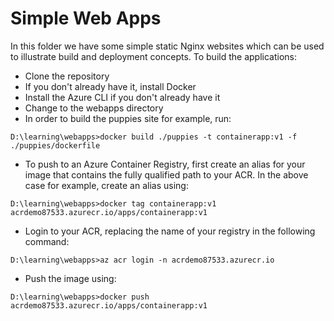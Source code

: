 # Simple Web Apps
In this folder we have some simple static Nginx websites which can be used to illustrate build and deployment concepts.
To build the applications:
* Clone the repository
* If you don't already have it, install Docker
* Install the Azure CLI if you don't already have it
* Change to the webapps directory
* In order to build the puppies site for example, run:
```shell
D:\learning\webapps>docker build ./puppies -t containerapp:v1 -f ./puppies/dockerfile
```
* To push to an Azure Container Registry, first create an alias for your image that contains the fully qualified path to your ACR. In the above case for example, create an alias using:
```shell
D:\learning\webapps>docker tag containerapp:v1 acrdemo87533.azurecr.io/apps/containerapp:v1
```
* Login to your ACR, replacing the name of your registry in the following command:
```console
D:\learning\webapps>az acr login -n acrdemo87533.azurecr.io
```
* Push the image using:
```console
D:\learning\webapps>docker push acrdemo87533.azurecr.io/apps/containerapp:v1
